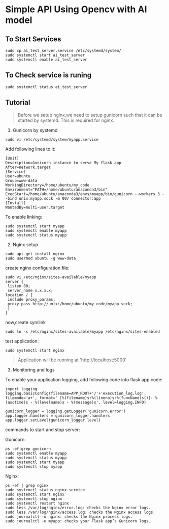 # Simple API Using Opencv with AI model

## To Start Services 
```
sudo cp ai_test_server.service /etc/systemd/system/
sudo systemctl start ai_test_server
sudo systemctl enable ai_test_server
```
## To Check service is runing 
```
sudo systemctl status ai_test_server
```


## Tutorial

> Before we setup nginx,we need to setup gunicorn such that it can be started by systemd. This is required for nginx.

1.  Gunicorn by systemd
```
sudo vi /etc/systemd/system/myapp.service
```
Add following lines to it:
```
[Unit]
Description=Gunicorn instance to serve My flask app
After=network.target
[Service]
User=ubuntu
Group=www-data
WorkingDirectory=/home/ubuntu/my_code
Environment="PATH=/home/ubuntu/anaconda3/bin"
ExecStart=/home/ubuntu/anaconda3/envs/myapp/bin/gunicorn --workers 3 --bind unix:myapp.sock -m 007 connector:app
[Install]
WantedBy=multi-user.target
```
To enable linking:

```
sudo systemctl start myapp
sudo systemctl enable myapp
sudo systemctl status myapp
```
2. Nginx setup
```
sudo apt-get install nginx
sudo usermod ubuntu -g www-data
```
create nginx configuration file:
```
sudo vi /etc/nginx/sites-available/myapp
server {
 listen 80;
 server_name x.x.x.x;
location / {
 include proxy_params;
 proxy_pass http://unix:/home/ubuntu/my_code/myapp.sock;
 }
}
```
now,create symlink
```
sudo ln -s /etc/nginx/sites-available/myapp /etc/nginx/sites-enabled
```
test application:
```
sudo systemctl start nginx
```
>Application will be running at 'http://localhost:5000'

3. Monitoring and logs

To enable your application logging, add following code into flask app code:
```
import logging
logging.basicConfig(filename=APP_ROOT+'/'+'execution_log.log', filemode='a+', format=' [%(filename)s:%(lineno)s:%(funcName)s()]- %(asctime)s - %(levelname)s - %(message)s', level=logging.INFO)
 
gunicorn_logger = logging.getLogger('gunicorn.error')
app.logger.handlers = gunicorn_logger.handlers
app.logger.setLevel(gunicorn_logger.level)
```
commands to start and stop server:

Gunicorn:
```
ps -ef|grep gunicorn    
sudo systemctl enable myapp
sudo systemctl status myapp
sudo systemctl start myapp
sudo systemctl stop myapp
```
Nginx:
```
ps -ef | grep nginx
sudo systemctl status nginx.service
sudo systemctl start nginx 
sudo systemctl stop nginx 
sudo systemctl restart nginx
sudo less /var/log/nginx/error.log: checks the Nginx error logs.
sudo less /var/log/nginx/access.log: checks the Nginx access logs.
sudo journalctl -u nginx: checks the Nginx process logs.
sudo journalctl -u myapp: checks your Flask app’s Gunicorn logs.
```